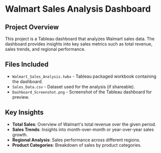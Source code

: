 # Walmart Sales Analysis Dashboard

## Project Overview
This project is a Tableau dashboard that analyzes Walmart sales data. The dashboard provides insights into key sales metrics such as total revenue, sales trends, and regional performance.

## Files Included
- `Walmart_Sales_Analysis.twbx` - Tableau packaged workbook containing the dashboard.
- `Sales_Data.csv` - Dataset used for the analysis (if shareable).
- `Dashboard_Screenshot.png` - Screenshot of the Tableau dashboard for preview.

## Key Insights
- **Total Sales**: Overview of Walmart's total revenue over the given period.
- **Sales Trends**: Insights into month-over-month or year-over-year sales growth.
- **Regional Analysis**: Sales performance across different regions.
- **Product Categories**: Breakdown of sales by product categories.